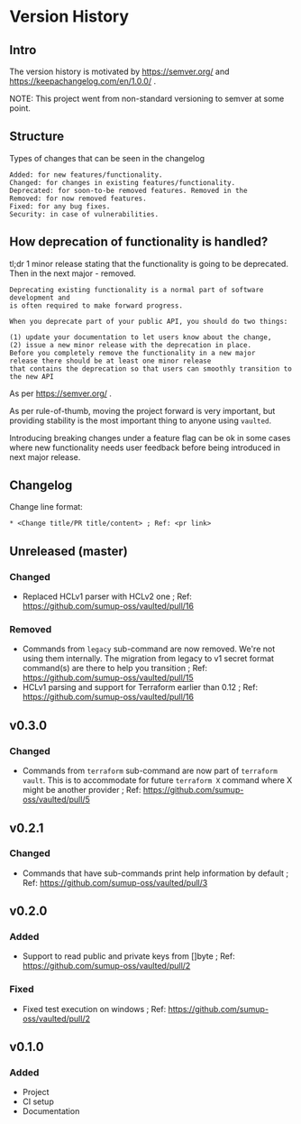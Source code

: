 # Version History

## Intro

The version history is motivated by https://semver.org/ and https://keepachangelog.com/en/1.0.0/ .

NOTE: This project went from non-standard versioning to semver at some point. 

## Structure

Types of changes that can be seen in the changelog

```
Added: for new features/functionality.
Changed: for changes in existing features/functionality.
Deprecated: for soon-to-be removed features. Removed in the 
Removed: for now removed features.
Fixed: for any bug fixes.
Security: in case of vulnerabilities.
```

## How deprecation of functionality is handled?

tl;dr 1 minor release stating that the functionality is going to be deprecated. Then in the next major - removed.

```
Deprecating existing functionality is a normal part of software development and 
is often required to make forward progress. 

When you deprecate part of your public API, you should do two things: 

(1) update your documentation to let users know about the change, 
(2) issue a new minor release with the deprecation in place. 
Before you completely remove the functionality in a new major 
release there should be at least one minor release 
that contains the deprecation so that users can smoothly transition to the new API
```

As per https://semver.org/ .

As per rule-of-thumb, moving the project forward is very important, 
  but providing stability is the most important thing to anyone using `vaulted`.

Introducing breaking changes under a feature flag can be ok in some cases where new functionality needs user feedback before being introduced in next major release.

## Changelog

Change line format:

```
* <Change title/PR title/content> ; Ref: <pr link>
```

## Unreleased (master)

### Changed

* Replaced HCLv1 parser with HCLv2 one ; Ref: https://github.com/sumup-oss/vaulted/pull/16

### Removed

* Commands from `legacy` sub-command are now removed. We're not using them internally. The migration from legacy to v1 secret format command(s) are there to help you transition ; Ref: https://github.com/sumup-oss/vaulted/pull/15
* HCLv1 parsing and support for Terraform earlier than 0.12 ; Ref: https://github.com/sumup-oss/vaulted/pull/16

## v0.3.0

### Changed

* Commands from `terraform` sub-command are now part of `terraform vault`. This is to accommodate for future `terraform X` command where X might be another provider ; Ref: https://github.com/sumup-oss/vaulted/pull/5

## v0.2.1

### Changed

* Commands that have sub-commands print help information by default ; Ref: https://github.com/sumup-oss/vaulted/pull/3

## v0.2.0

### Added

* Support to read public and private keys from []byte ; Ref: https://github.com/sumup-oss/vaulted/pull/2

### Fixed

* Fixed test execution on windows ; Ref: https://github.com/sumup-oss/vaulted/pull/2

## v0.1.0

### Added

* Project
* CI setup
* Documentation
